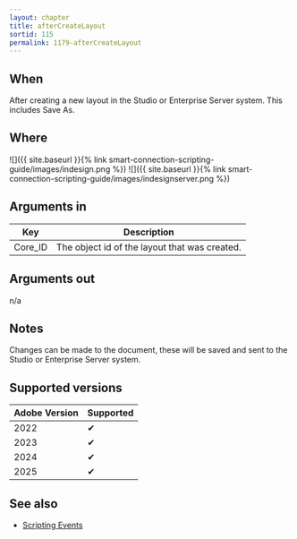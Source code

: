 ```yaml
---
layout: chapter
title: afterCreateLayout
sortid: 115
permalink: 1179-afterCreateLayout
---
```


## When

After creating a new layout in the Studio or Enterprise Server system. This includes Save As.

## Where

![]({{ site.baseurl }}{% link smart-connection-scripting-guide/images/indesign.png %}) ![]({{ site.baseurl }}{% link smart-connection-scripting-guide/images/indesignserver.png %})

## Arguments in

| Key     | Description                                   |
| ------- | --------------------------------------------- |
| Core_ID | The object id of the layout that was created. |

## Arguments out

n/a

## Notes

Changes can be made to the document, these will be saved and sent to the Studio or Enterprise Server system.

## Supported versions

| Adobe Version | Supported |
| ------------- | --------- |
| 2022          | ✔         |
| 2023          | ✔         |
| 2024          | ✔         |
| 2025          | ✔         |

## See also

- [Scripting Events](./index.md)
